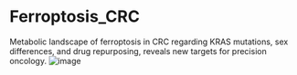 # Ferroptosis_CRC
Metabolic landscape of ferroptosis in CRC regarding KRAS mutations, sex differences, and drug repurposing, reveals new targets for precision oncology.
![image](https://github.com/user-attachments/assets/127177f2-5486-4aa5-8c14-4247c0c5f1ec)
